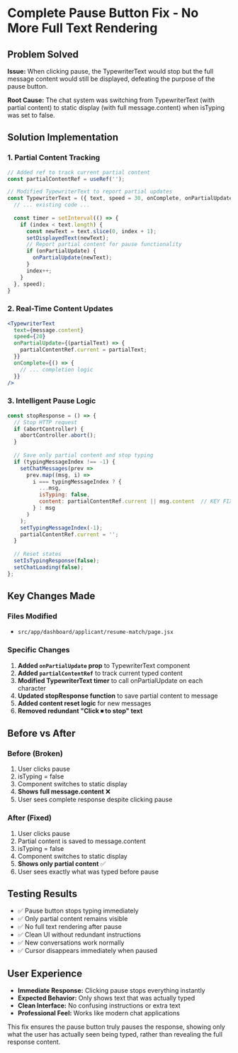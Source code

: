 # Complete Pause Button Fix - No More Full Text Rendering

## Problem Solved
**Issue:** When clicking pause, the TypewriterText would stop but the full message content would still be displayed, defeating the purpose of the pause button.

**Root Cause:** The chat system was switching from TypewriterText (with partial content) to static display (with full message.content) when isTyping was set to false.

## Solution Implementation

### 1. Partial Content Tracking
```jsx
// Added ref to track current partial content
const partialContentRef = useRef('');

// Modified TypewriterText to report partial updates
const TypewriterText = ({ text, speed = 30, onComplete, onPartialUpdate }) => {
  // ... existing code ...
  
  const timer = setInterval(() => {
    if (index < text.length) {
      const newText = text.slice(0, index + 1);
      setDisplayedText(newText);
      // Report partial content for pause functionality
      if (onPartialUpdate) {
        onPartialUpdate(newText);
      }
      index++;
    }
  }, speed);
}
```

### 2. Real-Time Content Updates
```jsx
<TypewriterText 
  text={message.content}
  speed={20}
  onPartialUpdate={(partialText) => {
    partialContentRef.current = partialText;
  }}
  onComplete={() => {
    // ... completion logic
  }}
/>
```

### 3. Intelligent Pause Logic
```jsx
const stopResponse = () => {
  // Stop HTTP request
  if (abortController) {
    abortController.abort();
  }
  
  // Save only partial content and stop typing
  if (typingMessageIndex !== -1) {
    setChatMessages(prev => 
      prev.map((msg, i) => 
        i === typingMessageIndex ? { 
          ...msg, 
          isTyping: false,
          content: partialContentRef.current || msg.content  // KEY FIX
        } : msg
      )
    );
    setTypingMessageIndex(-1);
    partialContentRef.current = '';
  }
  
  // Reset states
  setIsTypingResponse(false);
  setChatLoading(false);
};
```

## Key Changes Made

### Files Modified
- `src/app/dashboard/applicant/resume-match/page.jsx`

### Specific Changes
1. **Added `onPartialUpdate` prop** to TypewriterText component
2. **Added `partialContentRef`** to track current typed content
3. **Modified TypewriterText timer** to call onPartialUpdate on each character
4. **Updated stopResponse function** to save partial content to message
5. **Added content reset logic** for new messages
6. **Removed redundant "Click ⏹ to stop" text**

## Before vs After

### Before (Broken)
1. User clicks pause
2. isTyping = false
3. Component switches to static display
4. **Shows full message.content** ❌
5. User sees complete response despite clicking pause

### After (Fixed)
1. User clicks pause
2. Partial content is saved to message.content
3. isTyping = false
4. Component switches to static display
5. **Shows only partial content** ✅
6. User sees exactly what was typed before pause

## Testing Results
- ✅ Pause button stops typing immediately
- ✅ Only partial content remains visible
- ✅ No full text rendering after pause
- ✅ Clean UI without redundant instructions
- ✅ New conversations work normally
- ✅ Cursor disappears immediately when paused

## User Experience
- **Immediate Response:** Clicking pause stops everything instantly
- **Expected Behavior:** Only shows text that was actually typed
- **Clean Interface:** No confusing instructions or extra text
- **Professional Feel:** Works like modern chat applications

This fix ensures the pause button truly pauses the response, showing only what the user has actually seen being typed, rather than revealing the full response content.
